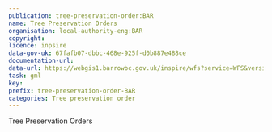 ```yaml
---
publication: tree-preservation-order:BAR
name: Tree Preservation Orders
organisation: local-authority-eng:BAR
copyright: 
licence: inpsire
data-gov-uk: 67fafb07-dbbc-468e-925f-d0b887e488ce
documentation-url: 
data-url: https://webgis1.barrowbc.gov.uk/inspire/wfs?service=WFS&version=2.0.0&request=GetFeature&typeName=INSPIRE:TPOS&outputFormat=GML32
task: gml
key: 
prefix: tree-preservation-order-BAR
categories: Tree preservation order
---
```


Tree Preservation Orders
